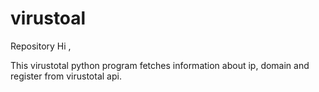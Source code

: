 # virustoal
Repository 
Hi ,

This virustotal python program fetches information about ip, domain and register from virustotal api.

